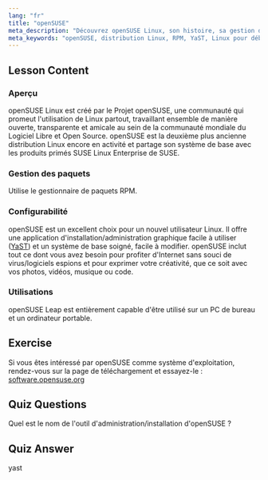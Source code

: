```yaml
---
lang: "fr"
title: "openSUSE"
meta_description: "Découvrez openSUSE Linux, son histoire, sa gestion de paquets (RPM) et sa configurabilité avec YaST. Découvrez pourquoi openSUSE est excellent pour les débutants."
meta_keywords: "openSUSE, distribution Linux, RPM, YaST, Linux pour débutants, tutoriel openSUSE, guide Linux"
---
```


## Lesson Content

### Aperçu

openSUSE Linux est créé par le Projet openSUSE, une communauté qui promeut l'utilisation de Linux partout, travaillant ensemble de manière ouverte, transparente et amicale au sein de la communauté mondiale du Logiciel Libre et Open Source. openSUSE est la deuxième plus ancienne distribution Linux encore en activité et partage son système de base avec les produits primés SUSE Linux Enterprise de SUSE.

### Gestion des paquets

Utilise le gestionnaire de paquets RPM.

### Configurabilité

openSUSE est un excellent choix pour un nouvel utilisateur Linux. Il offre une application d'installation/administration graphique facile à utiliser ([YaST](http://yast.github.io/)) et un système de base soigné, facile à modifier. openSUSE inclut tout ce dont vous avez besoin pour profiter d'Internet sans souci de virus/logiciels espions et pour exprimer votre créativité, que ce soit avec vos photos, vidéos, musique ou code.

### Utilisations

openSUSE Leap est entièrement capable d'être utilisé sur un PC de bureau et un ordinateur portable.

## Exercise

Si vous êtes intéressé par openSUSE comme système d'exploitation, rendez-vous sur la page de téléchargement et essayez-le : [software.opensuse.org](https://software.opensuse.org/)

## Quiz Questions

Quel est le nom de l'outil d'administration/installation d'openSUSE ?

## Quiz Answer

yast

